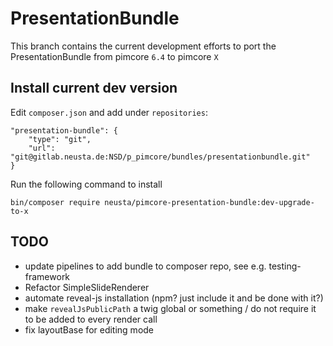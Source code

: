 # PresentationBundle

This branch contains the current development efforts to port the PresentationBundle from pimcore `6.4` to pimcore `X`

## Install current dev version

Edit `composer.json` and add under `repositories`:
```
"presentation-bundle": {
    "type": "git",
    "url": "git@gitlab.neusta.de:NSD/p_pimcore/bundles/presentationbundle.git"
}
```

Run the following command to install
```
bin/composer require neusta/pimcore-presentation-bundle:dev-upgrade-to-x
```

## TODO

* update pipelines to add bundle to composer repo, see e.g. testing-framework
* Refactor SimpleSlideRenderer
* automate reveal-js installation (npm? just include it and be done with it?)
* make `revealJsPublicPath` a twig global or something / do not require it to be added to every render call
* fix layoutBase for editing mode
